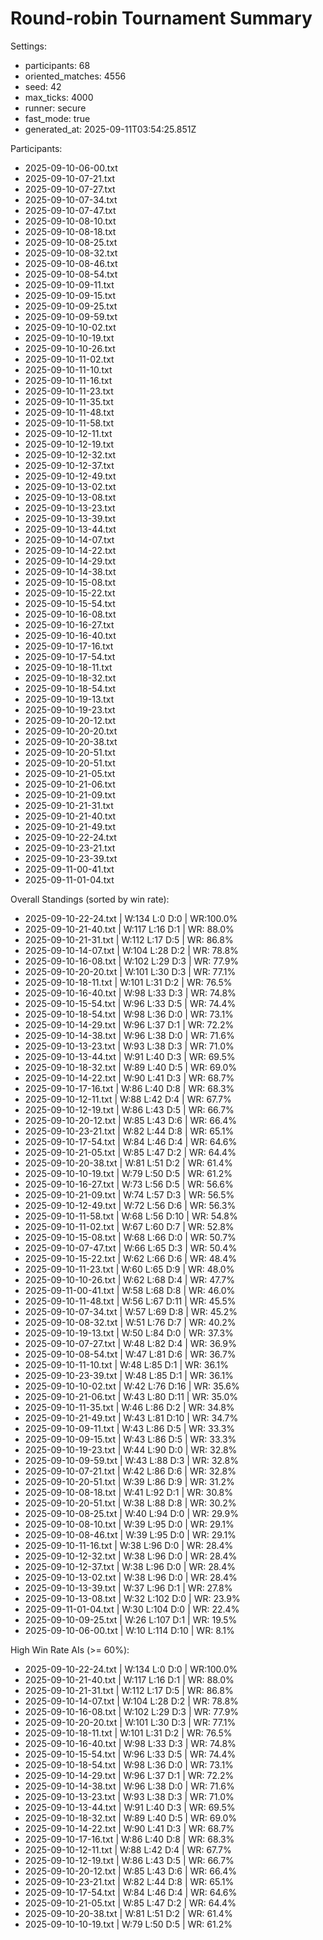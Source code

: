 # Round-robin Tournament Summary

Settings:
- participants: 68
- oriented_matches: 4556
- seed: 42
- max_ticks: 4000
- runner: secure
- fast_mode: true
- generated_at: 2025-09-11T03:54:25.851Z

Participants:
- 2025-09-10-06-00.txt
- 2025-09-10-07-21.txt
- 2025-09-10-07-27.txt
- 2025-09-10-07-34.txt
- 2025-09-10-07-47.txt
- 2025-09-10-08-10.txt
- 2025-09-10-08-18.txt
- 2025-09-10-08-25.txt
- 2025-09-10-08-32.txt
- 2025-09-10-08-46.txt
- 2025-09-10-08-54.txt
- 2025-09-10-09-11.txt
- 2025-09-10-09-15.txt
- 2025-09-10-09-25.txt
- 2025-09-10-09-59.txt
- 2025-09-10-10-02.txt
- 2025-09-10-10-19.txt
- 2025-09-10-10-26.txt
- 2025-09-10-11-02.txt
- 2025-09-10-11-10.txt
- 2025-09-10-11-16.txt
- 2025-09-10-11-23.txt
- 2025-09-10-11-35.txt
- 2025-09-10-11-48.txt
- 2025-09-10-11-58.txt
- 2025-09-10-12-11.txt
- 2025-09-10-12-19.txt
- 2025-09-10-12-32.txt
- 2025-09-10-12-37.txt
- 2025-09-10-12-49.txt
- 2025-09-10-13-02.txt
- 2025-09-10-13-08.txt
- 2025-09-10-13-23.txt
- 2025-09-10-13-39.txt
- 2025-09-10-13-44.txt
- 2025-09-10-14-07.txt
- 2025-09-10-14-22.txt
- 2025-09-10-14-29.txt
- 2025-09-10-14-38.txt
- 2025-09-10-15-08.txt
- 2025-09-10-15-22.txt
- 2025-09-10-15-54.txt
- 2025-09-10-16-08.txt
- 2025-09-10-16-27.txt
- 2025-09-10-16-40.txt
- 2025-09-10-17-16.txt
- 2025-09-10-17-54.txt
- 2025-09-10-18-11.txt
- 2025-09-10-18-32.txt
- 2025-09-10-18-54.txt
- 2025-09-10-19-13.txt
- 2025-09-10-19-23.txt
- 2025-09-10-20-12.txt
- 2025-09-10-20-20.txt
- 2025-09-10-20-38.txt
- 2025-09-10-20-51.txt
- 2025-09-10-20-51.txt
- 2025-09-10-21-05.txt
- 2025-09-10-21-06.txt
- 2025-09-10-21-09.txt
- 2025-09-10-21-31.txt
- 2025-09-10-21-40.txt
- 2025-09-10-21-49.txt
- 2025-09-10-22-24.txt
- 2025-09-10-23-21.txt
- 2025-09-10-23-39.txt
- 2025-09-11-00-41.txt
- 2025-09-11-01-04.txt

Overall Standings (sorted by win rate):
- 2025-09-10-22-24.txt | W:134 L:0 D:0 | WR:100.0%
- 2025-09-10-21-40.txt | W:117 L:16 D:1 | WR: 88.0%
- 2025-09-10-21-31.txt | W:112 L:17 D:5 | WR: 86.8%
- 2025-09-10-14-07.txt | W:104 L:28 D:2 | WR: 78.8%
- 2025-09-10-16-08.txt | W:102 L:29 D:3 | WR: 77.9%
- 2025-09-10-20-20.txt | W:101 L:30 D:3 | WR: 77.1%
- 2025-09-10-18-11.txt | W:101 L:31 D:2 | WR: 76.5%
- 2025-09-10-16-40.txt | W:98 L:33 D:3 | WR: 74.8%
- 2025-09-10-15-54.txt | W:96 L:33 D:5 | WR: 74.4%
- 2025-09-10-18-54.txt | W:98 L:36 D:0 | WR: 73.1%
- 2025-09-10-14-29.txt | W:96 L:37 D:1 | WR: 72.2%
- 2025-09-10-14-38.txt | W:96 L:38 D:0 | WR: 71.6%
- 2025-09-10-13-23.txt | W:93 L:38 D:3 | WR: 71.0%
- 2025-09-10-13-44.txt | W:91 L:40 D:3 | WR: 69.5%
- 2025-09-10-18-32.txt | W:89 L:40 D:5 | WR: 69.0%
- 2025-09-10-14-22.txt | W:90 L:41 D:3 | WR: 68.7%
- 2025-09-10-17-16.txt | W:86 L:40 D:8 | WR: 68.3%
- 2025-09-10-12-11.txt | W:88 L:42 D:4 | WR: 67.7%
- 2025-09-10-12-19.txt | W:86 L:43 D:5 | WR: 66.7%
- 2025-09-10-20-12.txt | W:85 L:43 D:6 | WR: 66.4%
- 2025-09-10-23-21.txt | W:82 L:44 D:8 | WR: 65.1%
- 2025-09-10-17-54.txt | W:84 L:46 D:4 | WR: 64.6%
- 2025-09-10-21-05.txt | W:85 L:47 D:2 | WR: 64.4%
- 2025-09-10-20-38.txt | W:81 L:51 D:2 | WR: 61.4%
- 2025-09-10-10-19.txt | W:79 L:50 D:5 | WR: 61.2%
- 2025-09-10-16-27.txt | W:73 L:56 D:5 | WR: 56.6%
- 2025-09-10-21-09.txt | W:74 L:57 D:3 | WR: 56.5%
- 2025-09-10-12-49.txt | W:72 L:56 D:6 | WR: 56.3%
- 2025-09-10-11-58.txt | W:68 L:56 D:10 | WR: 54.8%
- 2025-09-10-11-02.txt | W:67 L:60 D:7 | WR: 52.8%
- 2025-09-10-15-08.txt | W:68 L:66 D:0 | WR: 50.7%
- 2025-09-10-07-47.txt | W:66 L:65 D:3 | WR: 50.4%
- 2025-09-10-15-22.txt | W:62 L:66 D:6 | WR: 48.4%
- 2025-09-10-11-23.txt | W:60 L:65 D:9 | WR: 48.0%
- 2025-09-10-10-26.txt | W:62 L:68 D:4 | WR: 47.7%
- 2025-09-11-00-41.txt | W:58 L:68 D:8 | WR: 46.0%
- 2025-09-10-11-48.txt | W:56 L:67 D:11 | WR: 45.5%
- 2025-09-10-07-34.txt | W:57 L:69 D:8 | WR: 45.2%
- 2025-09-10-08-32.txt | W:51 L:76 D:7 | WR: 40.2%
- 2025-09-10-19-13.txt | W:50 L:84 D:0 | WR: 37.3%
- 2025-09-10-07-27.txt | W:48 L:82 D:4 | WR: 36.9%
- 2025-09-10-08-54.txt | W:47 L:81 D:6 | WR: 36.7%
- 2025-09-10-11-10.txt | W:48 L:85 D:1 | WR: 36.1%
- 2025-09-10-23-39.txt | W:48 L:85 D:1 | WR: 36.1%
- 2025-09-10-10-02.txt | W:42 L:76 D:16 | WR: 35.6%
- 2025-09-10-21-06.txt | W:43 L:80 D:11 | WR: 35.0%
- 2025-09-10-11-35.txt | W:46 L:86 D:2 | WR: 34.8%
- 2025-09-10-21-49.txt | W:43 L:81 D:10 | WR: 34.7%
- 2025-09-10-09-11.txt | W:43 L:86 D:5 | WR: 33.3%
- 2025-09-10-09-15.txt | W:43 L:86 D:5 | WR: 33.3%
- 2025-09-10-19-23.txt | W:44 L:90 D:0 | WR: 32.8%
- 2025-09-10-09-59.txt | W:43 L:88 D:3 | WR: 32.8%
- 2025-09-10-07-21.txt | W:42 L:86 D:6 | WR: 32.8%
- 2025-09-10-20-51.txt | W:39 L:86 D:9 | WR: 31.2%
- 2025-09-10-08-18.txt | W:41 L:92 D:1 | WR: 30.8%
- 2025-09-10-20-51.txt | W:38 L:88 D:8 | WR: 30.2%
- 2025-09-10-08-25.txt | W:40 L:94 D:0 | WR: 29.9%
- 2025-09-10-08-10.txt | W:39 L:95 D:0 | WR: 29.1%
- 2025-09-10-08-46.txt | W:39 L:95 D:0 | WR: 29.1%
- 2025-09-10-11-16.txt | W:38 L:96 D:0 | WR: 28.4%
- 2025-09-10-12-32.txt | W:38 L:96 D:0 | WR: 28.4%
- 2025-09-10-12-37.txt | W:38 L:96 D:0 | WR: 28.4%
- 2025-09-10-13-02.txt | W:38 L:96 D:0 | WR: 28.4%
- 2025-09-10-13-39.txt | W:37 L:96 D:1 | WR: 27.8%
- 2025-09-10-13-08.txt | W:32 L:102 D:0 | WR: 23.9%
- 2025-09-11-01-04.txt | W:30 L:104 D:0 | WR: 22.4%
- 2025-09-10-09-25.txt | W:26 L:107 D:1 | WR: 19.5%
- 2025-09-10-06-00.txt | W:10 L:114 D:10 | WR:  8.1%

High Win Rate AIs (>= 60%):
- 2025-09-10-22-24.txt | W:134 L:0 D:0 | WR:100.0%
- 2025-09-10-21-40.txt | W:117 L:16 D:1 | WR: 88.0%
- 2025-09-10-21-31.txt | W:112 L:17 D:5 | WR: 86.8%
- 2025-09-10-14-07.txt | W:104 L:28 D:2 | WR: 78.8%
- 2025-09-10-16-08.txt | W:102 L:29 D:3 | WR: 77.9%
- 2025-09-10-20-20.txt | W:101 L:30 D:3 | WR: 77.1%
- 2025-09-10-18-11.txt | W:101 L:31 D:2 | WR: 76.5%
- 2025-09-10-16-40.txt | W:98 L:33 D:3 | WR: 74.8%
- 2025-09-10-15-54.txt | W:96 L:33 D:5 | WR: 74.4%
- 2025-09-10-18-54.txt | W:98 L:36 D:0 | WR: 73.1%
- 2025-09-10-14-29.txt | W:96 L:37 D:1 | WR: 72.2%
- 2025-09-10-14-38.txt | W:96 L:38 D:0 | WR: 71.6%
- 2025-09-10-13-23.txt | W:93 L:38 D:3 | WR: 71.0%
- 2025-09-10-13-44.txt | W:91 L:40 D:3 | WR: 69.5%
- 2025-09-10-18-32.txt | W:89 L:40 D:5 | WR: 69.0%
- 2025-09-10-14-22.txt | W:90 L:41 D:3 | WR: 68.7%
- 2025-09-10-17-16.txt | W:86 L:40 D:8 | WR: 68.3%
- 2025-09-10-12-11.txt | W:88 L:42 D:4 | WR: 67.7%
- 2025-09-10-12-19.txt | W:86 L:43 D:5 | WR: 66.7%
- 2025-09-10-20-12.txt | W:85 L:43 D:6 | WR: 66.4%
- 2025-09-10-23-21.txt | W:82 L:44 D:8 | WR: 65.1%
- 2025-09-10-17-54.txt | W:84 L:46 D:4 | WR: 64.6%
- 2025-09-10-21-05.txt | W:85 L:47 D:2 | WR: 64.4%
- 2025-09-10-20-38.txt | W:81 L:51 D:2 | WR: 61.4%
- 2025-09-10-10-19.txt | W:79 L:50 D:5 | WR: 61.2%